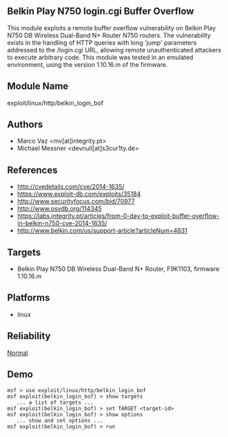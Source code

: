 ## Belkin Play N750 login.cgi Buffer Overflow

This module exploits a remote buffer overflow vulnerability 
on Belkin Play N750 DB Wireless Dual-Band N+ Router N750 
routers. The vulnerability exists in the handling of HTTP 
queries with long 'jump' parameters addressed to the 
/login.cgi URL, allowing remote unauthenticated attackers to 
execute arbitrary code. This module was tested in an 
emulated environment, using the version 1.10.16.m of the 
firmware.


## Module Name
exploit/linux/http/belkin_login_bof

## Authors
* Marco Vaz <mv[at]integrity.pt>
* Michael Messner <devnull[at]s3cur1ty.de>


## References
* http://cvedetails.com/cve/2014-1635/
* https://www.exploit-db.com/exploits/35184
* http://www.securityfocus.com/bid/70977
* http://www.osvdb.org/114345
* https://labs.integrity.pt/articles/from-0-day-to-exploit-buffer-overflow-in-belkin-n750-cve-2014-1635/
* http://www.belkin.com/us/support-article?articleNum=4831



## Targets
* Belkin Play N750 DB Wireless Dual-Band N+ Router, F9K1103,  firmware 1.10.16.m


## Platforms
* linux

## Reliability
[Normal](https://github.com/rapid7/metasploit-framework/wiki/Exploit-Ranking)

## Demo

```
msf > use exploit/linux/http/belkin_login_bof
msf exploit(belkin_login_bof) > show targets
   ... a list of targets ...
msf exploit(belkin_login_bof) > set TARGET <target-id>
msf exploit(belkin_login_bof) > show options
   ... show and set options ...
msf exploit(belkin_login_bof) > run
```
    
    